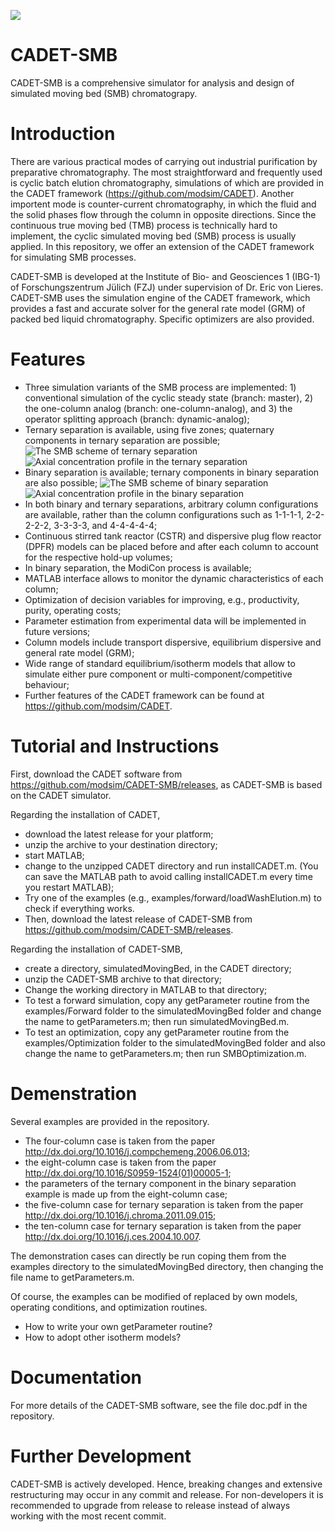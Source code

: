 ![](https://github.com/modsim/CADET/blob/master/doc/logo/CADET-GitHub.png)

# CADET-SMB

CADET-SMB is a comprehensive simulator for analysis and design of simulated moving bed (SMB) chromatograpy. 

# Introduction

There are various practical modes of carrying out industrial purification by preparative chromatography. The most straightforward and frequently used is cyclic batch elution chromatography, simulations of which are provided in the CADET framework (https://github.com/modsim/CADET). Another importent mode is counter-current chromatography, in which the fluid and the solid phases flow through the column in opposite directions. Since the continuous true moving bed (TMB) process is technically hard to implement, the cyclic simulated moving bed (SMB) process is usually applied. In this repository, we offer an extension of the CADET framework for simulating SMB processes.

CADET-SMB is developed at the Institute of Bio- and Geosciences 1 (IBG-1) of Forschungszentrum Jülich (FZJ) under supervision of Dr. Eric von Lieres. CADET-SMB uses the simulation engine of the CADET framework, which provides a fast and accurate solver for the general rate model (GRM) of packed bed liquid chromatography. Specific optimizers are also provided.

# Features

* Three simulation variants of the SMB process are implemented: 1) conventional simulation of the cyclic steady state (branch: master), 2) the one-column analog (branch: one-column-analog), and 3) the operator splitting approach (branch: dynamic-analog);
* Ternary separation is available, using five zones; quaternary components in ternary separation are possible;
![The SMB scheme of ternary separation](https://github.com/modsim/CADET-SMB/blob/master/doc/scheme_ternary.JPG)
![Axial concentration profile in the ternary separation](https://github.com/modsim/CADET-SMB/blob/master/doc/profile_ternary.JPG)
* Binary separation is available; ternary components in binary separation are also possible;
![The SMB scheme of binary separation](https://github.com/modsim/CADET-SMB/blob/master/doc/scheme_binary.JPG)
![Axial concentration profile in the binary separation](https://github.com/modsim/CADET-SMB/blob/master/doc/profile_binary.JPG)
* In both binary and ternary separations, arbitrary column configurations are available, rather than the column configurations such as 1-1-1-1, 2-2-2-2-2, 3-3-3-3, and 4-4-4-4-4;
* Continuous stirred tank reactor (CSTR) and dispersive plug flow reactor (DPFR) models can be placed before and after each column to account for the respective hold-up volumes;
* In binary separation, the ModiCon process is available;
* MATLAB interface allows to monitor the dynamic characteristics of each column;
* Optimization of decision variables for improving, e.g., productivity, purity, operating costs;
* Parameter estimation from experimental data will be implemented in future versions;
* Column models include transport dispersive, equilibrium dispersive and general rate model (GRM);
* Wide range of standard equilibrium/isotherm models that allow to simulate either pure component or multi-component/competitive behaviour;
* Further features of the CADET framework can be found at https://github.com/modsim/CADET.

# Tutorial and Instructions

First, download the CADET software from https://github.com/modsim/CADET-SMB/releases, as CADET-SMB is based on the CADET simulator.

Regarding the installation of CADET,

* download the latest release for your platform;
* unzip the archive to your destination directory;
* start MATLAB;
* change to the unzipped CADET directory and run installCADET.m. (You can save the MATLAB path to avoid calling installCADET.m every time you restart MATLAB);
* Try one of the examples (e.g., examples/forward/loadWashElution.m) to check if everything works.
* Then, download the latest release of CADET-SMB from https://github.com/modsim/CADET-SMB/releases.

Regarding the installation of CADET-SMB,

* create a directory, simulatedMovingBed, in the CADET directory;
* unzip the CADET-SMB archive to that directory;
* Change the working directory in MATLAB to that directory; 
* To test a forward simulation, copy any getParameter routine from the examples/Forward folder to the simulatedMovingBed folder and change the name to getParameters.m; then run simulatedMovingBed.m.
* To test an optimization, copy any getParameter routine from the examples/Optimization folder to the simulatedMovingBed folder and also change the name to getParameters.m; then run SMBOptimization.m.

# Demenstration 

Several examples are provided in the repository. 

* The four-column case is taken from the paper http://dx.doi.org/10.1016/j.compchemeng.2006.06.013;
* the eight-column case is taken from the paper http://dx.doi.org/10.1016/S0959-1524(01)00005-1; 
* the parameters of the ternary component in the binary separation example is made up from the eight-column case;
* the five-column case for ternary separation is taken from the paper http://dx.doi.org/10.1016/j.chroma.2011.09.015; 
* the ten-column case for ternary separation is taken from the paper http://dx.doi.org/10.1016/j.ces.2004.10.007.

The demonstration cases can directly be run coping them from the examples directory to the simulatedMovingBed directory, then changing the file name to getParameters.m. 

Of course, the examples can be modified of replaced by own models, operating conditions, and optimization routines. 

* How to write your own getParameter routine?
* How to adopt other isotherm models?

# Documentation 

For more details of the CADET-SMB software, see the file doc.pdf in the repository.

# Further Development 

CADET-SMB is actively developed. Hence, breaking changes and extensive restructuring may occur in any commit and release. For non-developers it is recommended to upgrade from release to release instead of always working with the most recent commit.
